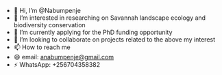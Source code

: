 - 👋 Hi, I’m @Nabumpenje
- 👀 I’m interested in researching on Savannah landscape ecology and biodiversity conservation
- 🌱 I’m currently applying for the PhD funding opportunity
- 💞️ I’m looking to collaborate on projects related to the above my interest
- 📫 How to reach me 
- 😄 email: anabumpenje@gmail.com
- ⚡ WhatsApp: +256704358382

<!---
Nabumpenje/Nabumpenje is a ✨ special ✨ repository because its `README.md` (this file) appears on your GitHub profile.
You can click the Preview link to take a look at your changes.
--->
